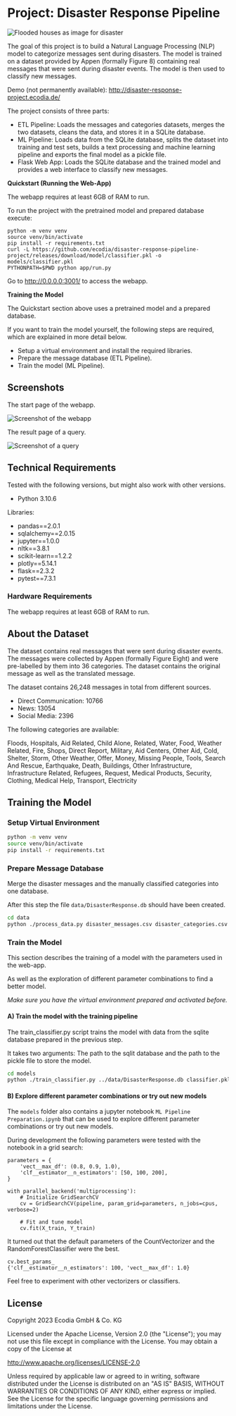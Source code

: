 # Project: Disaster Response Pipeline

![Flooded houses as image for disaster](.assets/disaster.png)

The goal of this project is to build a Natural Language Processing (NLP) model to categorize messages sent during disasters. The model is trained on a dataset provided by Appen (formally Figure 8) containing real messages that were sent during disaster events. The model is then used to classify new messages.

Demo (not permanently available):
http://disaster-response-project.ecodia.de/

The project consists of three parts:

* ETL Pipeline: Loads the messages and categories datasets, merges the two datasets, cleans the data, and stores it in a SQLite database.
* ML Pipeline: Loads data from the SQLite database, splits the dataset into training and test sets, builds a text processing and machine learning pipeline and exports the final model as a pickle file.
* Flask Web App: Loads the SQLite database and the trained model and provides a web interface to classify new messages.

**Quickstart (Running the Web-App)**

The webapp requires at least 6GB of RAM to run.

To run the project with the pretrained model and prepared database execute:

```
python -m venv venv
source venv/bin/activate
pip install -r requirements.txt
curl -L https://github.com/ecodia/disaster-response-pipeline-project/releases/download/model/classifier.pkl -o models/classifier.pkl
PYTHONPATH=$PWD python app/run.py
```

Go to http://0.0.0.0:3001/ to access the webapp.

**Training the Model**

The Quickstart section above uses a pretrained model and a prepared database.

If you want to train the model yourself, the following steps are required, which are explained in more detail below.

* Setup a virtual environment and install the required libraries.
* Prepare the message database (ETL Pipeline).
* Train the model (ML Pipeline).

## Screenshots

The start page of the webapp.

![Screenshot of the webapp](.assets/screenshot-index-page.png)

The result page of a query.

![Screenshot of a query](.assets/screenshot-query.png)

## Technical Requirements

Tested with the following versions, but might also work with other versions.

* Python 3.10.6

Libraries:

* pandas==2.0.1
* sqlalchemy==2.0.15
* jupyter==1.0.0
* nltk==3.8.1
* scikit-learn==1.2.2
* plotly==5.14.1
* flask==2.3.2
* pytest==7.3.1

### Hardware Requirements

The webapp requires at least 6GB of RAM to run.

## About the Dataset

The dataset contains real messages that were sent during disaster events. The messages were collected by Appen (formally Figure Eight) and were pre-labelled by them into 36 categories. The dataset contains the original message as well as the translated message.

The dataset contains 26,248 messages in total from different sources.

* Direct Communication: 10766
* News: 13054
* Social Media: 2396

The following categories are available:

Floods, Hospitals, Aid Related, Child Alone, Related, Water, Food, Weather Related, Fire, Shops, Direct Report, Military, Aid Centers, Other Aid, Cold, Shelter, Storm, Other Weather, Offer, Money, Missing People, Tools, Search And Rescue, Earthquake, Death, Buildings, Other Infrastructure, Infrastructure Related, Refugees, Request, Medical Products, Security, Clothing, Medical Help, Transport, Electricity

## Training the Model

### Setup Virtual Environment

```bash
python -m venv venv
source venv/bin/activate
pip install -r requirements.txt
```

### Prepare Message Database

Merge the disaster messages and the manually classified categories into one database.

After this step the file `data/DisasterResponse.db` should have been created.

```bash
cd data
python ./process_data.py disaster_messages.csv disaster_categories.csv DisasterResponse.db
```

### Train the Model

This section describes the training of a model with the parameters used in the web-app.

As well as the exploration of different parameter combinations
to find a better model.

_Make sure you have the virtual environment prepared and activated before._

#### A) Train the model with the training pipeline

The train_classifier.py script trains the model with data
from the sqlite database prepared in the previous step.

It takes two arguments: The path to the sqlit database and the path to the pickle file to store the model.

```bash
cd models
python ./train_classifier.py ../data/DisasterResponse.db classifier.pkl
```

#### B) Explore different parameter combinations or try out new models

The `models` folder also contains a jupyter notebook `ML Pipeline Preparation.ipynb` that can be used to explore different parameter combinations or try out new models.

During development the following parameters were tested with
the notebook in a grid search:

```
parameters = {
    'vect__max_df': (0.8, 0.9, 1.0),
    'clf__estimator__n_estimators': [50, 100, 200],
}

with parallel_backend('multiprocessing'):
    # Initialize GridSearchCV
    cv = GridSearchCV(pipeline, param_grid=parameters, n_jobs=cpus, verbose=2)

    # Fit and tune model
    cv.fit(X_train, Y_train)
```

It turned out that the default parameters of the CountVectorizer and the RandomForestClassifier were the best.

```
cv.best_params_
{'clf__estimator__n_estimators': 100, 'vect__max_df': 1.0}
```

Feel free to experiment with other vectorizers or classifiers.


## License

Copyright 2023 Ecodia GmbH & Co. KG

Licensed under the Apache License, Version 2.0 (the "License");
you may not use this file except in compliance with the License.
You may obtain a copy of the License at

http://www.apache.org/licenses/LICENSE-2.0

Unless required by applicable law or agreed to in writing, software
distributed under the License is distributed on an "AS IS" BASIS,
WITHOUT WARRANTIES OR CONDITIONS OF ANY KIND, either express or implied.
See the License for the specific language governing permissions and
limitations under the License.